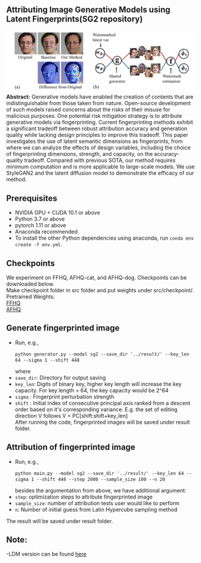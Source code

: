 ## Attributing Image Generative Models using Latent Fingerprints(SG2 repository)

![Teaser image](./image/fig1.png)
**Abstract:** Generative models have enabled the creation of contents that are indistinguishable from those taken from nature. 
Open-source development of such models raised concerns about the risks of their misuse for malicious purposes.
One potential risk mitigation strategy is to attribute generative models via fingerprinting. 
Current fingerprinting methods exhibit a significant tradeoff between robust attribution accuracy and generation quality while lacking design principles to improve this tradeoff. 
This paper investigates the use of latent semantic dimensions as fingerprints, from where we can analyze the effects of design variables, including the choice of fingerprinting dimensions, strength, and capacity, on the accuracy-quality tradeoff.
Compared with previous SOTA, our method requires minimum computation and is more applicable to large-scale models. We use StyleGAN2 and the latent diffusion model to demonstrate the efficacy of our method.

## Prerequisites

- NVIDIA GPU + CUDA 10.1 or above
- Python 3.7 or above
- pytorch 1.11 or above
- Anaconda recommended
- To install the other Python dependencies using anaconda, run `conda env create -f env.yml`.

## Checkpoints

We experiment on FFHQ, AFHQ-cat, and AFHQ-dog. 
Checkpoints can be downloaded below.\
Make checkpoint folder in src folder and put weights under src/checkpoint/.\
Pretrained Weights:\
[FFHQ](https://github.com/rosinality/stylegan2-pytorch)\
[AFHQ](https://github.com/NVlabs/stylegan2-ada)

## Generate fingerprinted image

- Run, e.g.,
  ```
  python generator.py --model sg2 --save_dir '../result/' --key_len 64 --sigma 1 --shift 448
  ```
  where
- `save_dir`: Directory for output saving
- `key_len`: Digits of binary key, higher key length will increase the key capacity. For key length = 64, the key capacity would be 2^64
- `sigma` : Fingerprint perturbation strength
- `shift` : Initial index of consecutive principal axis ranked from a descent order based on it's corresponding variance. 
E.g. the set of editing direction V follows V = PC[shift:shift+key_len]  
After running the code, fingerprinted images will be saved under result folder. 

## Attribution of fingerprinted image

- Run, e.g.,
  ```
  python main.py --model sg2 --save_dir '../result/' --key_len 64 --sigma 1 --shift 448 --step 2000 --sample_size 100 --n 20
  ```
  besides the argumentation from above, we have additional argument:
- `step`: optimization steps to attribute fingerprinted image
- `sample_size`: number of attribution tests user would like to perform
- `n`: Number of initial guess from Latin Hypercube sampling method

The result will be saved under result folder.

## Note:
-LDM version can be found [here](https://github.com/GuangyuNie/Attributing-Image-Generative-Models-using-Latent-Fingerprints-latent-LDM)


